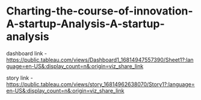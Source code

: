 # Charting-the-course-of-innovation-A-startup-Analysis-A-startup-analysis 

dashboard link -  https://public.tableau.com/views/Dashboard1_16814947557390/Sheet1?:language=en-US&:display_count=n&:origin=viz_share_link

story link - https://public.tableau.com/views/story_16814962638070/Story1?:language=en-US&:display_count=n&:origin=viz_share_link
